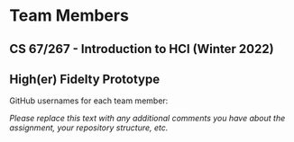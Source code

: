 # Team Members
## CS 67/267 - Introduction to HCI (Winter 2022) 
## High(er) Fidelty Prototype

GitHub usernames for each team member:

*Please replace this text with any additional comments you have about the assignment, your repository structure, etc.*
